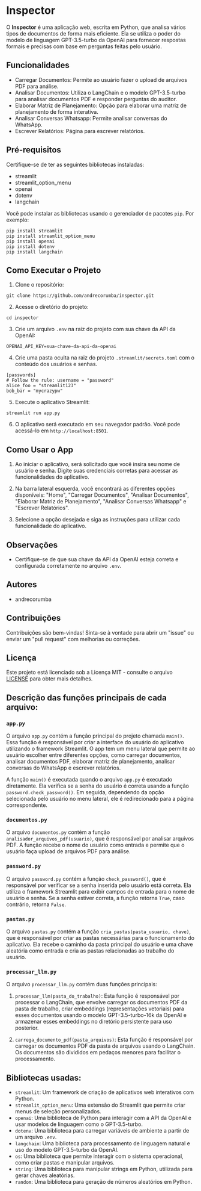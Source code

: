 # Inspector

O **Inspector** é uma aplicação web, escrita em Python, que analisa vários tipos de documentos de forma mais eficiente. Ela se  utiliza o poder do modelo de linguagem GPT-3.5-turbo da OpenAI para fornecer respostas formais e precisas com base em perguntas feitas pelo usuário.

## Funcionalidades

- Carregar Documentos: Permite ao usuário fazer o upload de arquivos PDF para análise.
- Analisar Documentos: Utiliza o LangChain e o modelo GPT-3.5-turbo para analisar documentos PDF e responder perguntas do auditor.
- Elaborar Matriz de Planejamento: Opção para elaborar uma matriz de planejamento de forma interativa.
- Analisar Conversas Whatsapp: Permite analisar conversas do WhatsApp.
- Escrever Relatórios: Página para escrever relatórios.

## Pré-requisitos

Certifique-se de ter as seguintes bibliotecas instaladas:

- streamlit
- streamlit_option_menu
- openai
- dotenv
- langchain

Você pode instalar as bibliotecas usando o gerenciador de pacotes `pip`. Por exemplo:

```
pip install streamlit
pip install streamlit_option_menu
pip install openai
pip install dotenv
pip install langchain
```

## Como Executar o Projeto

1. Clone o repositório:

```
git clone https://github.com/andrecorumba/inspector.git
```

2. Acesse o diretório do projeto:

```
cd inspector
```

3. Crie um arquivo `.env` na raiz do projeto com sua chave da API da OpenAI:

```
OPENAI_API_KEY=sua-chave-da-api-da-openai
```

4. Crie uma pasta oculta na raiz do projeto `.streamlit/secrets.toml` com o conteúdo dos usuários e senhas.
```
[passwords]
# Follow the rule: username = "password"
alice_foo = "streamlit123"
bob_bar = "mycrazypw"
```

5. Execute o aplicativo Streamlit:

```
streamlit run app.py
```

6. O aplicativo será executado em seu navegador padrão. Você pode acessá-lo em `http://localhost:8501`.

## Como Usar o App

1. Ao iniciar o aplicativo, será solicitado que você insira seu nome de usuário e senha. Digite suas credenciais corretas para acessar as funcionalidades do aplicativo.

2. Na barra lateral esquerda, você encontrará as diferentes opções disponíveis: "Home", "Carregar Documentos", "Analisar Documentos", "Elaborar Matriz de Planejamento", "Analisar Conversas Whatsapp" e "Escrever Relatórios".

3. Selecione a opção desejada e siga as instruções para utilizar cada funcionalidade do aplicativo.

## Observações

- Certifique-se de que sua chave da API da OpenAI esteja correta e configurada corretamente no arquivo `.env`.

## Autores

- andrecorumba

## Contribuições

Contribuições são bem-vindas! Sinta-se à vontade para abrir um "issue" ou enviar um "pull request" com melhorias ou correções.

## Licença

Este projeto está licenciado sob a Licença MIT - consulte o arquivo [LICENSE](LICENSE) para obter mais detalhes.

## Descrição das funções principais de cada arquivo:

### `app.py`

O arquivo `app.py` contém a função principal do projeto chamada `main()`. Essa função é responsável por criar a interface do usuário do aplicativo utilizando o framework Streamlit. O app tem um menu lateral que permite ao usuário escolher entre diferentes opções, como carregar documentos, analisar documentos PDF, elaborar matriz de planejamento, analisar conversas do WhatsApp e escrever relatórios.

A função `main()` é executada quando o arquivo `app.py` é executado diretamente. Ela verifica se a senha do usuário é correta usando a função `password.check_password()`. Em seguida, dependendo da opção selecionada pelo usuário no menu lateral, ele é redirecionado para a página correspondente.

### `documentos.py`

O arquivo `documentos.py` contém a função `analisador_arquivos_pdf(usuario)`, que é responsável por analisar arquivos PDF. A função recebe o nome do usuário como entrada e permite que o usuário faça upload de arquivos PDF para análise.

### `password.py`

O arquivo `password.py` contém a função `check_password()`, que é responsável por verificar se a senha inserida pelo usuário está correta. Ela utiliza o framework Streamlit para exibir campos de entrada para o nome de usuário e senha. Se a senha estiver correta, a função retorna `True`, caso contrário, retorna `False`.

### `pastas.py`

O arquivo `pastas.py` contém a função `cria_pastas(pasta_usuario, chave)`, que é responsável por criar as pastas necessárias para o funcionamento do aplicativo. Ela recebe o caminho da pasta principal do usuário e uma chave aleatória como entrada e cria as pastas relacionadas ao trabalho do usuário.

### `processar_llm.py`

O arquivo `processar_llm.py` contém duas funções principais:

1. `processar_llm(pasta_do_trabalho)`: Esta função é responsável por processar o LangChain, que envolve carregar os documentos PDF da pasta de trabalho, criar embeddings (representações vetoriais) para esses documentos usando o modelo GPT-3.5-turbo-16k da OpenAI e armazenar esses embeddings no diretório persistente para uso posterior.

2. `carrega_documento_pdf(pasta_arquivos)`: Esta função é responsável por carregar os documentos PDF da pasta de arquivos usando o LangChain. Os documentos são divididos em pedaços menores para facilitar o processamento.

## Bibliotecas usadas:

- `streamlit`: Um framework de criação de aplicativos web interativos com Python.
- `streamlit_option_menu`: Uma extensão do Streamlit que permite criar menus de seleção personalizados.
- `openai`: Uma biblioteca de Python para interagir com a API da OpenAI e usar modelos de linguagem como o GPT-3.5-turbo.
- `dotenv`: Uma biblioteca para carregar variáveis de ambiente a partir de um arquivo `.env`.
- `langchain`: Uma biblioteca para processamento de linguagem natural e uso do modelo GPT-3.5-turbo da OpenAI.
- `os`: Uma biblioteca que permite interagir com o sistema operacional, como criar pastas e manipular arquivos.
- `string`: Uma biblioteca para manipular strings em Python, utilizada para gerar chaves aleatórias.
- `random`: Uma biblioteca para geração de números aleatórios em Python.
